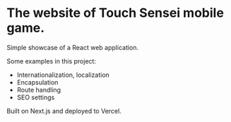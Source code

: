 # The website of Touch Sensei mobile game.

Simple showcase of a React web application. 

Some examples in this project:
- Internationalization, localization
- Encapsulation
- Route handling
- SEO settings

Built on Next.js and deployed to Vercel.